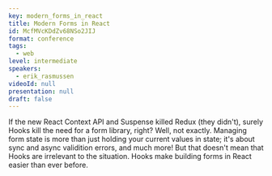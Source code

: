 ```yaml
---
key: modern_forms_in_react
title: Modern Forms in React
id: McfMVcKDdZv68NSo2JIJ
format: conference
tags:
  - web
level: intermediate
speakers:
  - erik_rasmussen
videoId: null
presentation: null
draft: false
---
```

If the new React Context API and Suspense killed Redux (they didn't), surely Hooks kill the need for a form library, right? Well, not exactly. Managing form state is more than just holding your current values in state; it's about sync and async validition errors, and much more! But that doesn't mean that Hooks are irrelevant to the situation. Hooks make building forms in React easier than ever before.
